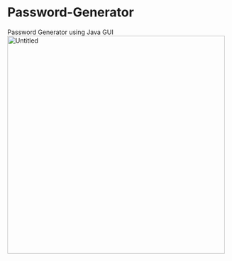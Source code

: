 # Password-Generator
Password Generator using Java GUI <br>
<img width="490" alt="Untitled" src="https://github.com/vinitsolanki-2004/Password-Generator/assets/143618447/346b80dd-24eb-43ee-83b3-8a4775a48c41">
